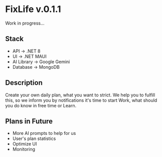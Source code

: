 # FixLife v.0.1.1
Work in progress...

## Stack
 - API -> .NET 8
 - UI -> .NET MAUI
 - AI Library -> Google Gemini
 - Database -> MongoDB

## Description
Create your own daily plan, what you want to strict.
We help you to fulfill this, so we inform you by notifications it's time to start Work, what should you do know in free time or Learn.

## Plans in Future
 - More AI prompts to help for us
 - User's plan statistics
 - Optimize UI
 - Monitoring
